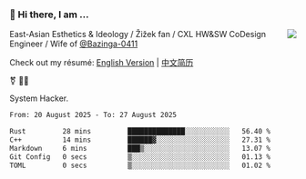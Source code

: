 ### 👋 Hi there, I am ...

<img align="right" src="https://github-readme-stats.vercel.app/api?username=vickiegpt&show_icons=true&icon_color=0366d6&bg_color=ffffff&hide_title=true" />

East-Asian Esthetics & Ideology / Žižek fan / CXL HW&SW CoDesign Engineer / Wife of [@Bazinga-0411](https://bazinga-0411.github.io/)

Check out my résumé: [English Version](http://asplos.dev/) | [中文简历](http://asplos.dev/CN.html)

⚧️ 
🏳️‍⚧️ 

System Hacker.


<!--START_SECTION:waka-->

```txt
From: 20 August 2025 - To: 27 August 2025

Rust         28 mins         ██████████████░░░░░░░░░░░   56.40 %
C++          14 mins         ██████▓░░░░░░░░░░░░░░░░░░   27.31 %
Markdown     6 mins          ███▒░░░░░░░░░░░░░░░░░░░░░   13.07 %
Git Config   0 secs          ▒░░░░░░░░░░░░░░░░░░░░░░░░   01.13 %
TOML         0 secs          ▒░░░░░░░░░░░░░░░░░░░░░░░░   01.02 %
```

<!--END_SECTION:waka-->
